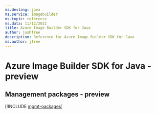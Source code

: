 ```yaml
---
ms.devlang: java
ms.service: imagebuilder
ms.topic: reference
ms.data: 11/12/2022
title: Azure Image Builder SDK for Java
author: joshfree
description: Reference for Azure Image Builder SDK for Java
ms.author: jfree
---
```

# Azure Image Builder SDK for Java - preview

## Management packages - preview
[!INCLUDE [mgmt-packages](image-builder-mgmt-index.md)]